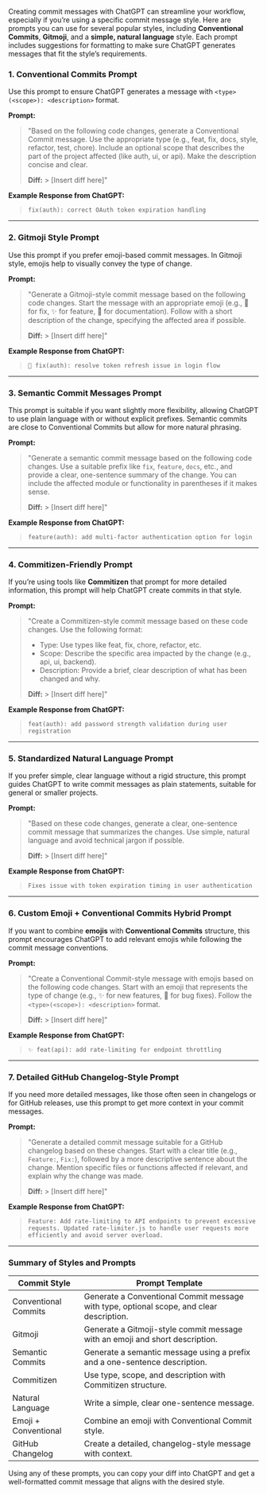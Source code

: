 Creating commit messages with ChatGPT can streamline your workflow, especially if you’re using a specific commit message style. Here are prompts you can use for several popular styles, including **Conventional Commits**, **Gitmoji**, and a **simple, natural language** style. Each prompt includes suggestions for formatting to make sure ChatGPT generates messages that fit the style’s requirements.

### 1. **Conventional Commits Prompt**

Use this prompt to ensure ChatGPT generates a message with `<type>(<scope>): <description>` format.

**Prompt:**

> "Based on the following code changes, generate a Conventional Commit message. Use the appropriate type (e.g., feat, fix, docs, style, refactor, test, chore). Include an optional scope that describes the part of the project affected (like auth, ui, or api). Make the description concise and clear.
>
> **Diff:** > [Insert diff here]"

**Example Response from ChatGPT:**

> `fix(auth): correct OAuth token expiration handling`

---

### 2. **Gitmoji Style Prompt**

Use this prompt if you prefer emoji-based commit messages. In Gitmoji style, emojis help to visually convey the type of change.

**Prompt:**

> "Generate a Gitmoji-style commit message based on the following code changes. Start the message with an appropriate emoji (e.g., 🐛 for fix, ✨ for feature, 📝 for documentation). Follow with a short description of the change, specifying the affected area if possible.
>
> **Diff:** > [Insert diff here]"

**Example Response from ChatGPT:**

> `🐛 fix(auth): resolve token refresh issue in login flow`

---

### 3. **Semantic Commit Messages Prompt**

This prompt is suitable if you want slightly more flexibility, allowing ChatGPT to use plain language with or without explicit prefixes. Semantic commits are close to Conventional Commits but allow for more natural phrasing.

**Prompt:**

> "Generate a semantic commit message based on the following code changes. Use a suitable prefix like `fix`, `feature`, `docs`, etc., and provide a clear, one-sentence summary of the change. You can include the affected module or functionality in parentheses if it makes sense.
>
> **Diff:** > [Insert diff here]"

**Example Response from ChatGPT:**

> `feature(auth): add multi-factor authentication option for login`

---

### 4. **Commitizen-Friendly Prompt**

If you’re using tools like **Commitizen** that prompt for more detailed information, this prompt will help ChatGPT create commits in that style.

**Prompt:**

> "Create a Commitizen-style commit message based on these code changes. Use the following format:
>
> - Type: Use types like feat, fix, chore, refactor, etc.
> - Scope: Describe the specific area impacted by the change (e.g., api, ui, backend).
> - Description: Provide a brief, clear description of what has been changed and why.
>
> **Diff:** > [Insert diff here]"

**Example Response from ChatGPT:**

> `feat(auth): add password strength validation during user registration`

---

### 5. **Standardized Natural Language Prompt**

If you prefer simple, clear language without a rigid structure, this prompt guides ChatGPT to write commit messages as plain statements, suitable for general or smaller projects.

**Prompt:**

> "Based on these code changes, generate a clear, one-sentence commit message that summarizes the changes. Use simple, natural language and avoid technical jargon if possible.
>
> **Diff:** > [Insert diff here]"

**Example Response from ChatGPT:**

> `Fixes issue with token expiration timing in user authentication`

---

### 6. **Custom Emoji + Conventional Commits Hybrid Prompt**

If you want to combine **emojis** with **Conventional Commits** structure, this prompt encourages ChatGPT to add relevant emojis while following the commit message conventions.

**Prompt:**

> "Create a Conventional Commit-style message with emojis based on the following code changes. Start with an emoji that represents the type of change (e.g., ✨ for new features, 🐛 for bug fixes). Follow the `<type>(<scope>): <description>` format.
>
> **Diff:** > [Insert diff here]"

**Example Response from ChatGPT:**

> `✨ feat(api): add rate-limiting for endpoint throttling`

---

### 7. **Detailed GitHub Changelog-Style Prompt**

If you need more detailed messages, like those often seen in changelogs or for GitHub releases, use this prompt to get more context in your commit messages.

**Prompt:**

> "Generate a detailed commit message suitable for a GitHub changelog based on these changes. Start with a clear title (e.g., `Feature:`, `Fix:`), followed by a more descriptive sentence about the change. Mention specific files or functions affected if relevant, and explain why the change was made.
>
> **Diff:** > [Insert diff here]"

**Example Response from ChatGPT:**

> `Feature: Add rate-limiting to API endpoints to prevent excessive requests. Updated rate-limiter.js to handle user requests more efficiently and avoid server overload.`

---

### Summary of Styles and Prompts

| Commit Style         | Prompt Template                                                                          |
| -------------------- | ---------------------------------------------------------------------------------------- |
| Conventional Commits | Generate a Conventional Commit message with type, optional scope, and clear description. |
| Gitmoji              | Generate a Gitmoji-style commit message with an emoji and short description.             |
| Semantic Commits     | Generate a semantic message using a prefix and a one-sentence description.               |
| Commitizen           | Use type, scope, and description with Commitizen structure.                              |
| Natural Language     | Write a simple, clear one-sentence message.                                              |
| Emoji + Conventional | Combine an emoji with Conventional Commit style.                                         |
| GitHub Changelog     | Create a detailed, changelog-style message with context.                                 |

Using any of these prompts, you can copy your diff into ChatGPT and get a well-formatted commit message that aligns with the desired style.
